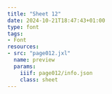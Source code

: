 ```yaml
---
title: "Sheet 12"
date: 2024-10-21T18:47:43+01:00
type: font
tags:
- Font
resources:
- src: "page012.jxl"
  name: preview
  params:
    iiif: page012/info.json
    class: sheet
---
```

